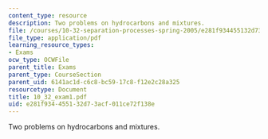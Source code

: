 ```yaml
---
content_type: resource
description: Two problems on hydrocarbons and mixtures.
file: /courses/10-32-separation-processes-spring-2005/e281f934455132d73acf011ce72f138e_10_32_exam1.pdf
file_type: application/pdf
learning_resource_types:
- Exams
ocw_type: OCWFile
parent_title: Exams
parent_type: CourseSection
parent_uid: 6141ac1d-c6c8-bc59-17c8-f12e2c28a325
resourcetype: Document
title: 10_32_exam1.pdf
uid: e281f934-4551-32d7-3acf-011ce72f138e
---
```

Two problems on hydrocarbons and mixtures.


